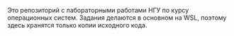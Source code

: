 Это репозиторий с лабораторными работами НГУ по курсу операционных систем. Задания делаются в основном на WSL, поэтому здесь хранятся только копии исходного кода.

